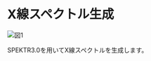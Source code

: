 # X線スペクトル生成
![図1](https://user-images.githubusercontent.com/73208280/101884257-bece4d80-3bdb-11eb-9b1a-b8638c27d6c6.png)

SPEKTR3.0を用いてX線スペクトルを生成します。
